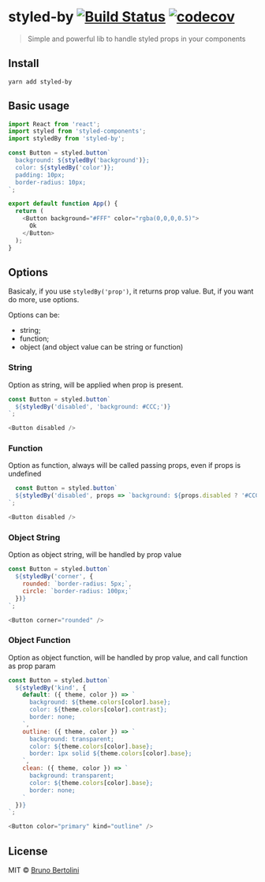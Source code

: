 # styled-by [![Build Status](https://travis-ci.org/brunobertolini/styled-by.svg?branch=master)](https://travis-ci.org/brunobertolini/styled-by) [![codecov](https://codecov.io/gh/brunobertolini/styled-by/badge.svg?branch=master)](https://codecov.io/gh/brunobertolini/styled-by?branch=master)

> Simple and powerful lib to handle styled props in your components

## Install

```
yarn add styled-by
```

## Basic usage

```js
import React from 'react';
import styled from 'styled-components';
import styledBy from 'styled-by';

const Button = styled.button`
  background: ${styledBy('background')};
  color: ${styledBy('color')};
  padding: 10px;
  border-radius: 10px;  
`;

export default function App() {
  return (
    <Button background="#FFF" color="rgba(0,0,0,0.5)">
      Ok
    </Button>
  );
}
```

## Options

Basicaly, if you use `styledBy('prop')`, it returns prop value. But, if you want do more, use options.

Options can be:
- string;
- function;
- object (and object value can be string or function)

### String

Option as string, will be applied when prop is present.

```js
const Button = styled.button`
  ${styledBy('disabled', 'background: #CCC;')}
`;  

<Button disabled />
```

### Function

Option as function, always will be called passing props, even if props is undefined

```js
  const Button = styled.button`
  ${styledBy('disabled', props => `background: ${props.disabled ? '#CCC' : '#FFF'};`)}
`;  

<Button disabled />
```

### Object String

Option as object string, will be handled by prop value

```js
const Button = styled.button`
  ${styledBy('corner', {
    rounded: `border-radius: 5px;`,
    circle: `border-radius: 100px;`
  })}  
`;  

<Button corner="rounded" />
```

### Object Function

Option as object function, will be handled by prop value, and call function as prop param

```js
const Button = styled.button`
  ${styledBy('kind', {
    default: ({ theme, color }) => `
      background: ${theme.colors[color].base};
      color: ${theme.colors[color].contrast};
      border: none;
    `,
    outline: ({ theme, color }) => `
      background: transparent;
      color: ${theme.colors[color].base};
      border: 1px solid ${theme.colors[color].base};
    `,
    clean: ({ theme, color }) => `
      background: transparent;
      color: ${theme.colors[color].base};
      border: none;
    `
  })}  
`;  

<Button color="primary" kind="outline" />
```

## License

MIT © [Bruno Bertolini](http://brunobertolini.com)
